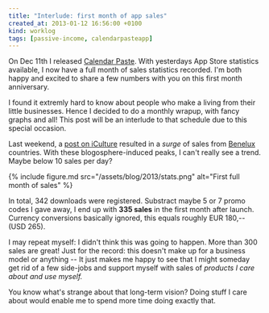 ```yaml
---
title: "Interlude: first month of app sales"
created_at: 2013-01-12 16:56:00 +0100
kind: worklog
tags: [passive-income, calendarpasteapp]
---
```


On Dec 11th I released [Calendar Paste][cp].  With yesterdays App Store statistics available, I now have a full month of sales statistics recorded.  I'm both happy and excited to share a few numbers with you on this first month anniversary.

I found it extremly hard to know about people who make a living from their little businesses.  Hence I decided to do a monthly wrapup, with fancy graphs and all!  This post will be an interlude to that schedule due to this special occasion.

Last weekend, a [post on iCulture][ic] resulted in a _surge_ of sales from [Benelux](http://en.wikipedia.org/wiki/Benelux) countries.  With these blogosphere-induced peaks, I can't really see a trend.  Maybe below 10 sales per day?

{% include figure.md src="/assets/blog/2013/stats.png" alt="First full month of sales" %}

In total, 342 downloads were registered.  Substract maybe 5 or 7 promo codes I gave away, I end up with **335 sales** in the first month after launch.  Currency conversions basically ignored, this equals roughly EUR 180,-- (USD 265).

I may repeat myself:  I didn't think this was going to happen.  More than 300 sales are great!  Just for the record:  this doesn't make up for a business model or anything --  It just makes me happy to see that I might someday get rid of a few side-jobs and support myself with sales of _products I care about and use myself._

You know what's strange about that long-term vision?  Doing stuff I care about would enable me to spend more time doing exactly that.

[cp]: http://calendarpasteapp.com "Calendar Paste - Organize recurring events, painlessly"
[ic]: http://www.iphoneclub.nl/227214/calendar-paste-voor-iphone-snel-afspraken-plannen-met-sjablonen "Calendar Paste voor iPhone: snel afspraken plannen met sjablonen"

